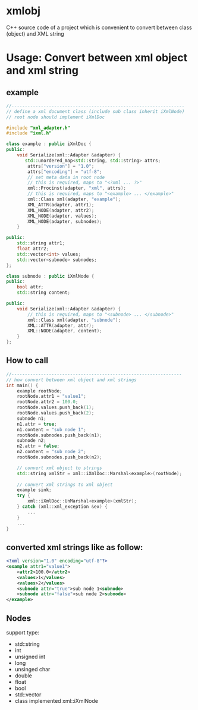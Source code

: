 # xmlobj
C++ source code of a project which is convenient to convert between class (object) and XML string

Usage: Convert between xml object and xml string
===================================================================

example
-------------------------------------------------------------------

```c++
//-----------------------------------------------------------------
// define a xml document class (include sub class inherit iXmlNode)
// root node should implement iXmlDoc

#include "xml_adapter.h"
#include "ixml.h"

class example : public iXmlDoc {
public:
    void Serialize(xml::Adapter &adapter) {
       std::unordered_map<std::string, std::string> attrs;
        attrs["version"] = "1.0";
        attrs["encoding"] = "utf-8";
        // set meta data in root node
        // this is required, maps to "<?xml ... ?>"
        xml::Procinst(adapter, "xml", attrs);
        // this is required, maps to "<example> ... </example>"
        xml::Class xml(adapter, "example");
        XML_ATTR(adapter, attr1);
        XML_NODE(adapter, attr2);
        XML_NODE(adapter, values);
        XML_NODE(adapter, subnodes);
    }

public:
    std::string attr1;
    float attr2;
    std::vector<int> values;
    std::vector<subnode> subnodes;
};

class subnode : public iXmlNode {
public:
    bool attr;
    std::string content;

public:
    void Serialize(xml::Adapter &adapter) {
        // this is required, maps to "<subnode> ... </subnode>" 
        xml::Class xml(adapter, "subnode");
        XML::ATTR(adapter, attr);
        XML::NODE(adapter, content);
    }
};
```

How to call
------------------------------------------------------------------
```c++
//----------------------------------------------------------------
// how convert between xml object and xml strings
int main() {
    example rootNode;
    rootNode.attr1 = "value1";
    rootNode.attr2 = 100.0;
    rootNode.values.push_back(1);
    rootNode.values.push_back(2);
    subnode n1;
    n1.attr = true;
    n1.content = "sub node 1";
    rootNode.subnodes.push_back(n1);
    subnode n2;
    n2.attr = false;
    n2.content = "sub node 2";
    rootNode.subnodes.push_back(n2);

    // convert xml object to strings
    std::string xmlStr = xml::iXmlDoc::Marshal<example>(rootNode);
    
    // convert xml strings to xml object
    example sink;
    try {
        xml::iXmlDoc::UnMarshal<example>(xmlStr);
    } catch (xml::xml_exception &ex) {
        ...
    }
    ...
}
```

converted xml strings like as follow:
--------------------------------------------------------------------
```xml
<?xml version="1.0" encoding="utf-8"?>
<example attr1="value1">
    <attr2>100.0</attr2>
    <values>1</values>
    <values>2</values>
    <subnode attr="true">sub node 1<subnode>
    <subnode attr="false">sub node 2<subnode>
</example>
```

Nodes
--------------------------------------------------------------------
support type: 
- std::string
- int
- unsigned int
- long
- unsinged char
- double
- float
- bool
- std::vector
- class implemented xml::iXmlNode
